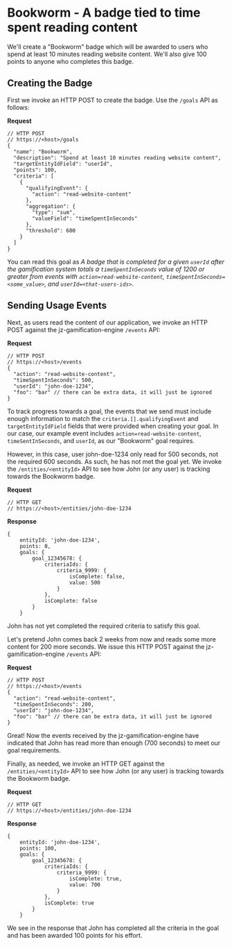 
# Bookworm - A badge tied to time spent reading content
We'll create a "Bookworm" badge which will be awarded to users who spend at least 10 minutes reading website content. We'll also give 100 points to anyone who completes this badge.

## Creating the Badge
First we invoke an HTTP POST to create the badge. Use the `/goals` API as follows:

**Request**
```
// HTTP POST 
// https://<host>/goals
{
  "name": "Bookworm",
  "description": "Spend at least 10 minutes reading website content",
  "targetEntityIdField": "userId",
  "points": 100,
  "criteria": [
    {
      "qualifyingEvent": {
        "action": "read-website-content"
      },
      "aggregation": {
      	"type": "sum",
        "valueField": "timeSpentInSeconds"
      },
      "threshold": 600 
    }
  ]
}
```

You can read this goal as *A badge that is completed for a given `userId` after the gamification system totals a `timeSpentInSeconds` value of 1200 or greater from events with `action=read-website-content`, `timeSpentInSeconds=<some_value>`, and `userId=<that-users-ids>`*.

## Sending Usage Events
Next, as users read the content of our application, we invoke an HTTP POST against the jz-gamification-engine `/events` API:

**Request**
```
// HTTP POST 
// https://<host>/events
{
  "action": "read-website-content",
  "timeSpentInSeconds": 500,
  "userId": "john-doe-1234",
  "foo": "bar" // there can be extra data, it will just be ignored
}
```

To track progress towards a goal, the events that we send must include enough information to match the `criteria.[].qualifyingEvent` and `targetEntityIdField` fields that were provided when creating your goal. In our case, our example event includes `action=read-website-content`, `timeSentInSeconds`, and `userId`, as our "Bookworm" goal requires.

However, in this case, user john-doe-1234 only read for 500 seconds, not the required 600 seconds. As such, he has not met the goal yet. We invoke the `/entities/<entityId>` API to see how John (or any user) is tracking towards the Bookworm badge.

**Request**
```
// HTTP GET 
// https://<host>/entities/john-doe-1234
```

**Response**
```
{
    entityId: 'john-doe-1234',
    points: 0,
    goals: {
        goal_12345678: {
            criteriaIds: {
                criteria_9999: {
                    isComplete: false,
                    value: 500
                }
            },
            isComplete: false
        }
    }
```

John has not yet completed the required criteria to satisfy this goal.

Let's pretend John comes back 2 weeks from now and reads some more content for 200 more seconds. We issue this HTTP POST against the jz-gamification-engine `/events` API:

**Request**
```
// HTTP POST 
// https://<host>/events
{
  "action": "read-website-content",
  "timeSpentInSeconds": 200,
  "userId": "john-doe-1234",
  "foo": "bar" // there can be extra data, it will just be ignored
}
```

Great! Now the events received by the jz-gamification-engine have indicated that John has read more than enough (700 seconds) to meet our goal requirements.

Finally, as needed, we invoke an HTTP GET against the `/entities/<entityId>` API to see how John (or any user) is tracking towards the Bookworm badge.

**Request**
```
// HTTP GET 
// https://<host>/entities/john-doe-1234
```

**Response**
```
{
    entityId: 'john-doe-1234',
    points: 100,
    goals: {
        goal_12345678: {
            criteriaIds: {
                criteria_9999: {
                    isComplete: true,
                    value: 700
                }
            },
            isComplete: true
        }
    }
```

We see in the response that John has completed all the criteria in the goal and has been awarded 100 points for his effort.